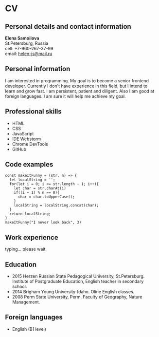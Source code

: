 # CV

## Personal details and contact information

**Elena Samoilova**  
St.Petersburg, Russia   
cell: +7-960-267-37-99  
email: helen-js@mail.ru

## Personal information

I am interested in programming. My goal is to become a senior frontend developer. Currently I don't have experience in this field, but I intend to learn and grow fast. I am persistent, patient and diligent. Also I am good at foreign languages. I am sure it will help me achieve my goal.

## Professional skills

* HTML  
* CSS  
* JavaScript  
* IDE Webstorm
* Chrome DevTools
* GitHub

## Code examples

```
const makeItFunny = (str, n) => {
  let localString = '';
  for(let i = 0; i <= str.length - 1; i++){
    let char = str.charAt(i)
    if((i + 1) % n == 0){
      char = char.toUpperCase();
    }  
    localString = localString.concat(char);
  }
  return localString;
}
makeItFunny("I never look back", 3)
```

## Work experience

typing... please wait

## Education

* 2015 Herzen Russian State Pedagogical University, St.Petersburg. Institute of Postgraduate Education, English teacher in secondary school.  
* 2014 Brigham Young University-Idaho. Oline English classes.  
* 2008 Perm State University, Perm. Faculty of Geography, Nature Management.

## Foreign languages

* English (B1 level)
